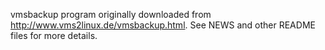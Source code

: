 vmsbackup program originally downloaded from http://www.vms2linux.de/vmsbackup.html. See NEWS and other README files for more details.
